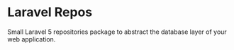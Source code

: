 # Laravel Repos

Small Laravel 5 repositories package to abstract the database layer of your web application.